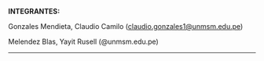 __INTEGRANTES:__


Gonzales Mendieta, Claudio Camilo (claudio.gonzales1@unmsm.edu.pe)

Melendez Blas, Yayit Rusell (@unmsm.edu.pe)

---
